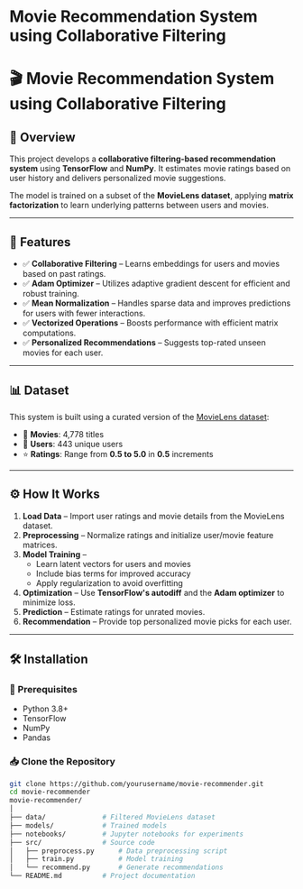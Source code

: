 # Movie Recommendation System using Collaborative Filtering 

  # 🎬 Movie Recommendation System using Collaborative Filtering

## 📌 Overview  
This project develops a **collaborative filtering-based recommendation system** using **TensorFlow** and **NumPy**. It estimates movie ratings based on user history and delivers personalized movie suggestions.

The model is trained on a subset of the **MovieLens dataset**, applying **matrix factorization** to learn underlying patterns between users and movies.

---

## 🚀 Features  
- ✅ **Collaborative Filtering** – Learns embeddings for users and movies based on past ratings.  
- ✅ **Adam Optimizer** – Utilizes adaptive gradient descent for efficient and robust training.  
- ✅ **Mean Normalization** – Handles sparse data and improves predictions for users with fewer interactions.  
- ✅ **Vectorized Operations** – Boosts performance with efficient matrix computations.  
- ✅ **Personalized Recommendations** – Suggests top-rated unseen movies for each user.

---

## 📊 Dataset  
This system is built using a curated version of the [MovieLens dataset](https://grouplens.org/datasets/movielens/):

- 🎥 **Movies**: 4,778 titles  
- 👤 **Users**: 443 unique users  
- ⭐ **Ratings**: Range from **0.5 to 5.0** in **0.5** increments  

---

## ⚙️ How It Works  
1. **Load Data** – Import user ratings and movie details from the MovieLens dataset.  
2. **Preprocessing** – Normalize ratings and initialize user/movie feature matrices.  
3. **Model Training** –  
   - Learn latent vectors for users and movies  
   - Include bias terms for improved accuracy  
   - Apply regularization to avoid overfitting  
4. **Optimization** – Use **TensorFlow's autodiff** and the **Adam optimizer** to minimize loss.  
5. **Prediction** – Estimate ratings for unrated movies.  
6. **Recommendation** – Provide top personalized movie picks for each user.

---

## 🛠️ Installation  

### 🔧 Prerequisites  
- Python 3.8+  
- TensorFlow  
- NumPy  
- Pandas  

### 📥 Clone the Repository  
```bash
git clone https://github.com/yourusername/movie-recommender.git
cd movie-recommender
movie-recommender/
│
├── data/              # Filtered MovieLens dataset  
├── models/            # Trained models  
├── notebooks/         # Jupyter notebooks for experiments  
├── src/               # Source code  
│   ├── preprocess.py      # Data preprocessing script  
│   ├── train.py           # Model training  
│   └── recommend.py       # Generate recommendations  
└── README.md          # Project documentation
 



